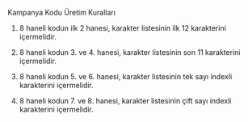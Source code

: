 Kampanya Kodu Üretim Kuralları

1. 8 haneli kodun ilk 2 hanesi, karakter listesinin ilk 12 karakterini içermelidir. 

2. 8 haneli kodun 3. ve 4. hanesi, karakter listesinin son 11 karakterini içermelidir. 

3. 8 haneli kodun 5. ve 6. hanesi, karakter listesinin tek sayı indexli karakterini içermelidir.

3. 8 haneli kodun 7. ve 8. hanesi, karakter listesinin çift sayı indexli karakterini içermelidir.
